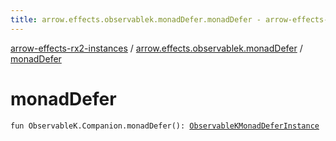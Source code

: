 ```yaml
---
title: arrow.effects.observablek.monadDefer.monadDefer - arrow-effects-rx2-instances
---
```


[arrow-effects-rx2-instances](../index.html) / [arrow.effects.observablek.monadDefer](index.html) / [monadDefer](./monad-defer.html)

# monadDefer

`fun ObservableK.Companion.monadDefer(): `[`ObservableKMonadDeferInstance`](../arrow.effects/-observable-k-monad-defer-instance/index.html)